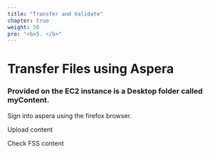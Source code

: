 ```yaml
---
title: "Transfer and Validate"
chapter: true
weight: 50
pre: "<b>5. </b>"
---
```


# Transfer Files using Aspera
### Provided on the EC2 instance is a Desktop folder called myContent.

Sign into aspera using the firefox browser.

Upload content

Check FSS content


